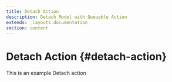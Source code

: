 ```yaml
---
title: Detach Action
description: Detach Model with Queuable Action
extends: _layouts.documentation
section: content
---
```

# Detach Action {#detach-action}

This is an example Detach action